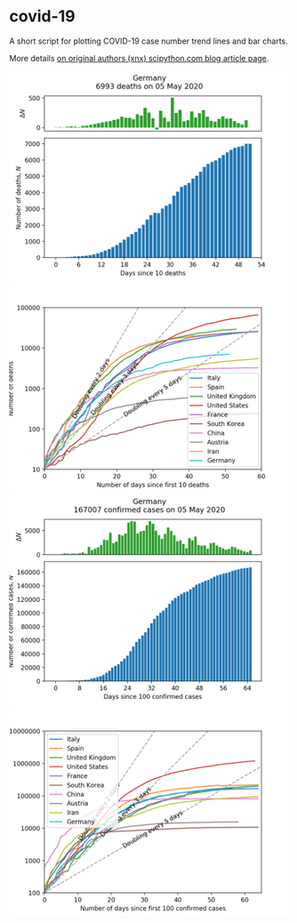 # covid-19
A short script for plotting COVID-19 case number trend lines and bar charts.

More details [on original authors (xnx) scipython.com blog article page](https://scipython.com/blog/plotting-covid-19-case-growth-charts/).

![COVID-19 death data for Germany](imgdir/germany-20200506-deaths.png)
![COVID-19 death trends for 10 countries](imgdir/country-comparison-20200506-deaths.png)
![COVID-19 case data for Germany](imgdir/germany-20200506-cases.png)
![COVID-19 case trends for 10 countries](imgdir/country-comparison-20200506-cases.png)
